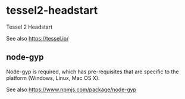 # tessel2-headstart
Tessel 2 Headstart

See also https://tessel.io/

## node-gyp

Node-gyp is required, which has pre-requisites that are specific to the platform (Windows, Linux, Mac OS X).

See also https://www.npmjs.com/package/node-gyp
